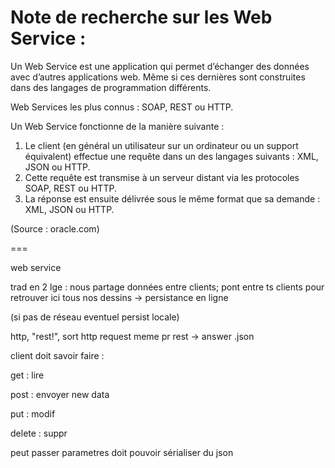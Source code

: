 Note de recherche sur les Web Service :
===

Un Web Service est une application qui permet d’échanger des données avec d’autres applications web. Même si ces dernières sont construites dans des langages de programmation différents.

 Web Services les plus connus : SOAP, REST ou HTTP. 

Un Web Service fonctionne de la manière suivante :

1. Le client (en général un utilisateur sur un ordinateur ou un support équivalent) effectue une requête dans un des langages suivants : XML, JSON ou HTTP.
2. Cette requête est transmise à un serveur distant via les protocoles SOAP, REST ou HTTP.
3. La réponse est ensuite délivrée sous le même format que sa demande : XML, JSON ou HTTP.

(Source : oracle.com)

===

web service 

trad en 2 lge : nous partage données entre clients; pont entre ts clients pour retrouver ici tous nos dessins
-> persistance en ligne

(si pas de réseau eventuel persist locale)

http, "rest!", sort
http request meme pr rest -> answer .json



client doit savoir faire :

get : lire

post : envoyer new data

put : modif

delete : suppr

peut passer parametres 
doit pouvoir sérialiser du json